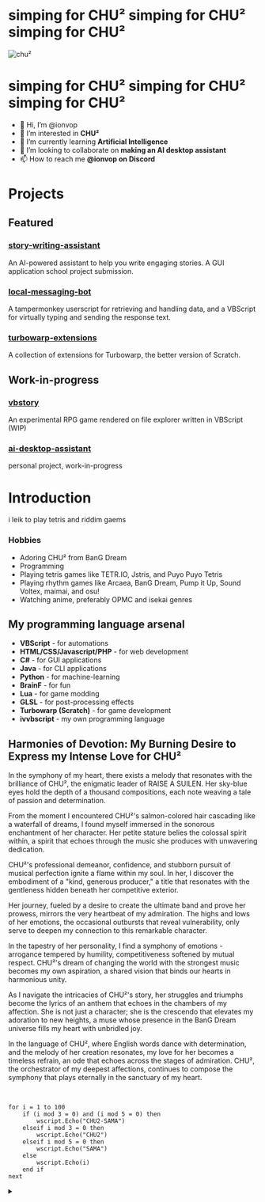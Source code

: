 <!---
- 👋 Hi, I’m @ionvop
- 👀 I’m interested in **CHU²**
- 🌱 I’m currently learning **CHU²**
- 💞️ I’m looking to collaborate on **CHU²**
- 📫 How to reach me **CHU²**
--->

# **simping for CHU²** **simping for CHU²** **simping for CHU²**

![chu²](https://i.imgur.com/LOtUhip.png)

# **simping for CHU²** **simping for CHU²** **simping for CHU²**

- 👋 Hi, I’m @ionvop
- 👀 I’m interested in **CHU²**
- 🌱 I’m currently learning **Artificial Intelligence**
- 💞️ I’m looking to collaborate on **making an AI desktop assistant**
- 📫 How to reach me **@ionvop on Discord**

# Projects
## Featured
### [story-writing-assistant](https://github.com/ionvop/story-writing-assistant)
An AI-powered assistant to help you write engaging stories. A GUI application school project submission.

### [local-messaging-bot](https://github.com/ionvop/local-messaging-bot)
A tampermonkey userscript for retrieving and handling data, and a VBScript for virtually typing and sending the response text.

### [turbowarp-extensions](https://github.com/ionvop/turbowarp-extensions)
A collection of extensions for Turbowarp, the better version of Scratch.

## Work-in-progress
### [vbstory](https://github.com/ionvop/vbstory)
An experimental RPG game rendered on file explorer written in VBScript (WIP)

### [ai-desktop-assistant](https://github.com/ionvop/ai-desktop-assistant)
personal project, work-in-progress

# Introduction
i leik to play tetris and riddim gaems

### Hobbies
- Adoring CHU² from BanG Dream
- Programming
- Playing tetris games like TETR.IO, Jstris, and Puyo Puyo Tetris
- Playing rhythm games like Arcaea, BanG Dream, Pump it Up, Sound Voltex, maimai, and osu!
- Watching anime, preferably OPMC and isekai genres

## My programming language arsenal
- **VBScript** - for automations
- **HTML/CSS/Javascript/PHP** - for web development
- **C#** - for GUI applications
- **Java** - for CLI applications
- **Python** - for machine-learning
- **BrainF** - for fun
- **Lua** - for game modding
- **GLSL** - for post-processing effects
- **Turbowarp (Scratch)** - for game development
- **ivvbscript** - my own programming language

## Harmonies of Devotion: My Burning Desire to Express my Intense Love for CHU²

In the symphony of my heart, there exists a melody that resonates with the brilliance of CHU², the enigmatic leader of RAISE A SUILEN. Her sky-blue eyes hold the depth of a thousand compositions, each note weaving a tale of passion and determination.

From the moment I encountered CHU²'s salmon-colored hair cascading like a waterfall of dreams, I found myself immersed in the sonorous enchantment of her character. Her petite stature belies the colossal spirit within, a spirit that echoes through the music she produces with unwavering dedication.

CHU²'s professional demeanor, confidence, and stubborn pursuit of musical perfection ignite a flame within my soul. In her, I discover the embodiment of a "kind, generous producer," a title that resonates with the gentleness hidden beneath her competitive exterior.

Her journey, fueled by a desire to create the ultimate band and prove her prowess, mirrors the very heartbeat of my admiration. The highs and lows of her emotions, the occasional outbursts that reveal vulnerability, only serve to deepen my connection to this remarkable character.

In the tapestry of her personality, I find a symphony of emotions - arrogance tempered by humility, competitiveness softened by mutual respect. CHU²'s dream of changing the world with the strongest music becomes my own aspiration, a shared vision that binds our hearts in harmonious unity.

As I navigate the intricacies of CHU²'s story, her struggles and triumphs become the lyrics of an anthem that echoes in the chambers of my affection. She is not just a character; she is the crescendo that elevates my adoration to new heights, a muse whose presence in the BanG Dream universe fills my heart with unbridled joy.

In the language of CHU², where English words dance with determination, and the melody of her creation resonates, my love for her becomes a timeless refrain, an ode that echoes across the stages of admiration. CHU², the orchestrator of my deepest affections, continues to compose the symphony that plays eternally in the sanctuary of my heart.

<br>

```vbnet
for i = 1 to 100
    if (i mod 3 = 0) and (i mod 5 = 0) then
        wscript.Echo("CHU2-SAMA")
    elseif i mod 3 = 0 then
        wscript.Echo("CHU2")
    elseif i mod 5 = 0 then
        wscript.Echo("SAMA")
    else
        wscript.Echo(i)
    end if
next
```

<details>
    <summary>
    </summary>
    
    1
    2
    CHU2
    4
    SAMA
    CHU2
    7
    8
    CHU2
    SAMA
    11
    CHU2
    13
    14
    CHU2-SAMA
    16
    17
    CHU2
    19
    SAMA
    CHU2
    22
    23
    CHU2
    SAMA
    26
    CHU2
    28
    29
    CHU2-SAMA
    31
    32
    CHU2
    34
    SAMA
    CHU2
    37
    38
    CHU2
    SAMA
    41
    CHU2
    43
    44
    CHU2-SAMA
    46
    47
    CHU2
    49
    SAMA
    CHU2
    52
    53
    CHU2
    SAMA
    56
    CHU2
    58
    59
    CHU2-SAMA
    61
    62
    CHU2
    64
    SAMA
    CHU2
    67
    68
    CHU2
    SAMA
    71
    CHU2
    73
    74
    CHU2-SAMA
    76
    77
    CHU2
    79
    SAMA
    CHU2
    82
    83
    CHU2
    SAMA
    86
    CHU2
    88
    89
    CHU2-SAMA
    91
    92
    CHU2
    94
    SAMA
    CHU2
    97
    98
    CHU2
    SAMA
    
</details>

<!---
ionvop/ionvop is a ✨ special ✨ repository because its `README.md` (this file) appears on your GitHub profile.
You can click the Preview link to take a look at your changes.
--->
